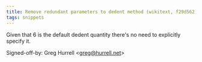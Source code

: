```yaml
---
title: Remove redundant parameters to dedent method (wikitext, f29d562)
tags: snippets
---
```


Given that 6 is the default dedent quantity there's no need to explicitly specify it.

Signed-off-by: Greg Hurrell &lt;greg@hurrell.net&gt;

